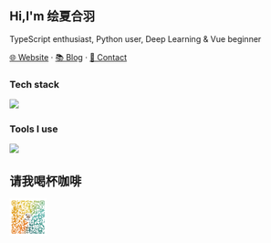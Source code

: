 <!--
**HuiXiaHeYu/HuiXiaHeYu** is a ✨ _special_ ✨ repository because its `README.md` (this file) appears on your GitHub profile.

Here are some ideas to get you started:

- 🔭 I’m currently working on ...
- 🌱 I’m currently learning ...
- 👯 I’m looking to collaborate on ...
- 🤔 I’m looking for help with ...
- 💬 Ask me about ...
- 📫 How to reach me: ...
- 😄 Pronouns: ...
- ⚡ Fun fact: ...
-->

## Hi,I'm 绘夏合羽

TypeScript enthusiast, Python user, Deep Learning & Vue beginner

[🌐 Website](https://HuiXiaHeYu.github.io) · [📚 Blog](https://HuiXiaHeYu.github.io/blog/) · [📇 Contact](mailto:1912452912@qq.com)


### Tech stack

<picture><img src="https://skillicons.dev/icons?i=js,pytorch,linux,vue,latex"></picture>

### Tools I use

<picture><img src="https://skillicons.dev/icons?i=vscode,anaconda,ubuntu,qt,git,githubactions,docker,pnpm"></picture>

## 请我喝杯咖啡

<img src="./images/Coffee-QR-code.png" style="zoom: 13%;" />
